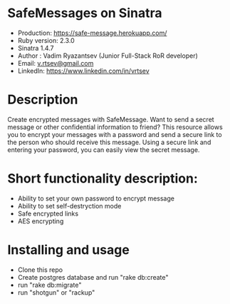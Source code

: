 # SafeMessages on Sinatra

- Production: https://safe-message.herokuapp.com/
- Ruby version: 2.3.0
- Sinatra 1.4.7
- Author : Vadim Ryazantsev (Junior Full-Stack RoR developer)
- Email: v.rtsev@gmail.com
- LinkedIn: https://www.linkedin.com/in/vrtsev

# Description
Create encrypted messages with SafeMessage. Want to send a secret message or other confidential information to friend? This resource allows you to encrypt your messages with a password and send a secure link to the person who should receive this message. Using a secure link and entering your password, you can easily view the secret message.

# Short functionality description:
* Ability to set your own password to encrypt message
* Ability to set self-destryction mode
* Safe encrypted links
* AES encrypting

# Installing and usage
* Clone this repo
* Create postgres database and run "rake db:create"
* run "rake db:migrate"
* run "shotgun" or "rackup"
